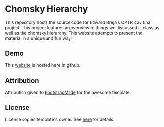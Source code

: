 # Chomsky Hierarchy

This repository hosts the source code for Edward Breja's CPTR 437 final project. This project features an overview of things we discussed in class as well as the chomsky hierarchy. This website attempts to present the material in a unique and fun way!

Demo
---

This [website](https://crypticsquirrel.github.io/chomsky-hierarchy/) is hosted here in github.


Attribution 
---

Attribution given to <a href="https://bootstrapmade.com/">BootstrapMade</a> for the awesome template.

License
---

License copies template's owner. See [here](https://bootstrapmade.com/license/) for details. 

